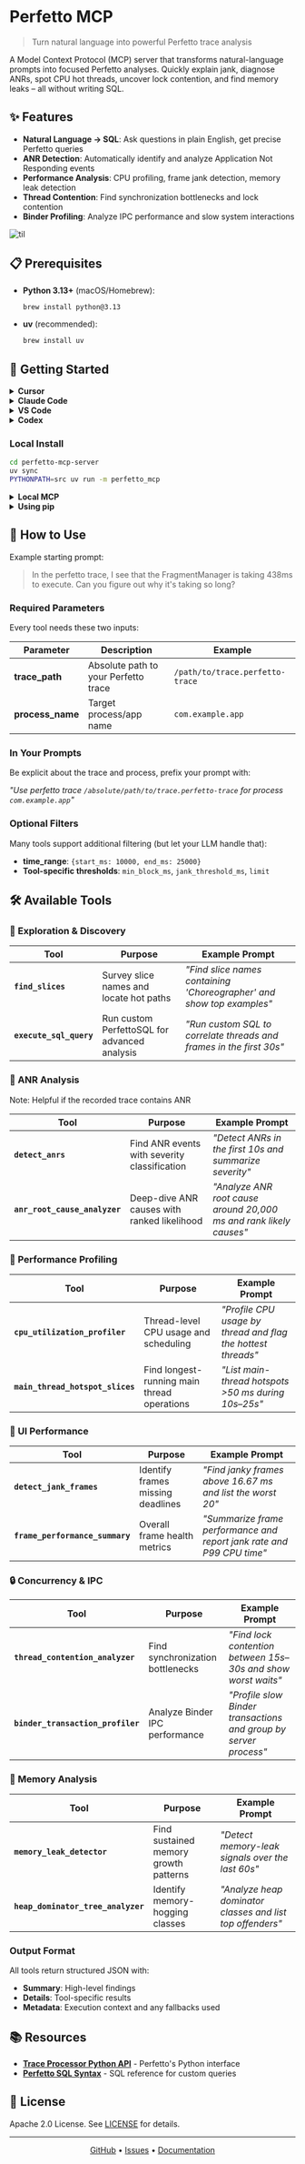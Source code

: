 # Perfetto MCP

> Turn natural language into powerful Perfetto trace analysis

A Model Context Protocol (MCP) server that transforms natural-language prompts into focused Perfetto analyses. Quickly explain jank, diagnose ANRs, spot CPU hot threads, uncover lock contention, and find memory leaks – all without writing SQL.

## ✨ Features

- **Natural Language → SQL**: Ask questions in plain English, get precise Perfetto queries
- **ANR Detection**: Automatically identify and analyze Application Not Responding events
- **Performance Analysis**: CPU profiling, frame jank detection, memory leak detection
- **Thread Contention**: Find synchronization bottlenecks and lock contention
- **Binder Profiling**: Analyze IPC performance and slow system interactions

![til](./static/Perfetto-mcp-showcase.gif)

## 📋 Prerequisites

- **Python 3.13+** (macOS/Homebrew):
  ```bash
  brew install python@3.13
  ```
- **uv** (recommended):
  ```bash
  brew install uv
  ```

## 🚀 Getting Started

<details>
<summary><strong>Cursor</strong></summary>

[![Install MCP Server](https://cursor.com/deeplink/mcp-install-dark.svg)](https://cursor.com/install-mcp?name=perfetto-mcp&config=eyJjb21tYW5kIjoidXZ4IHBlcmZldHRvLW1jcCJ9)

Or add to `~/.cursor/mcp.json` (global) or `.cursor/mcp.json` (project):

```json
{
  "mcpServers": {
    "perfetto-mcp": {
      "command": "uvx",
      "args": ["perfetto-mcp"]
    }
  }
}
```

</details>

<details>
<summary><strong>Claude Code</strong></summary>

Run this command. See [Claude Code MCP docs](https://docs.anthropic.com/en/docs/claude-code/mcp) for more info.

```bash
# Add to user scope
claude mcp add perfetto-mcp --scope user -- uvx perfetto-mcp
```

Or edit `~/claude.json` (macOS) or `%APPDATA%\Claude\claude.json` (Windows):

```json
{
  "mcpServers": {
    "perfetto-mcp": {
      "command": "uvx",
      "args": ["perfetto-mcp"]
    }
  }
}
```

</details>

<details>
<summary><strong>VS Code</strong></summary>

[<img alt="Install in VS Code" src="https://img.shields.io/badge/VS_Code-VS_Code?style=flat-square&label=Install%20Perfetto%20MCP&color=0098FF">](https://insiders.vscode.dev/redirect?url=vscode%3Amcp%2Finstall%3F%7B%22name%22%3A%22perfetto-mcp%22%2C%22type%22%3A%22stdio%22%2C%22command%22%3A%22uvx%22%2C%22args%22%3A%5B%22perfetto-mcp%22%5D%7D)

or add to `.vscode/mcp.json` (project) or run "MCP: Add Server" command:

```json
{
  "mcpServers": {
    "perfetto-mcp": {
      "command": "uvx",
      "args": ["perfetto-mcp"]
    }
  }
}
```

Enable in GitHub Copilot Chat's Agent mode.

</details>

<details>
<summary><strong>Codex</strong></summary>

Edit `~/.codex/config.toml`:

```toml
[mcp_servers.perfetto-mcp]
command = "uvx"
args = ["perfetto-mcp"]
```

</details>

### Local Install

```bash
cd perfetto-mcp-server
uv sync
PYTHONPATH=src uv run -m perfetto_mcp
```
<details>
<summary><strong>Local MCP</strong></summary>

```json
{
  "mcpServers": {
    "perfetto-mcp-local": {
      "command": "uv",
      "args": [
        "--directory",
        "/path/to/git/repo/perfetto-mcp",
        "run",
        "-m",
        "perfetto_mcp"
      ],
      "env": { "PYTHONPATH": "src" }
    }
  }
}
```
</details>

<details>
<summary><strong>Using pip</strong></summary>

```bash
pip3 install perfetto-mcp
python3 -m perfetto_mcp
```

</details>

## 📖 How to Use

Example starting prompt:
> In the perfetto trace, I see that the FragmentManager is taking 438ms to execute. Can you figure out why it's taking so long?

### Required Parameters

Every tool needs these two inputs:

| Parameter | Description | Example |
|-----------|-------------|---------|
| **trace_path** | Absolute path to your Perfetto trace | `/path/to/trace.perfetto-trace` |
| **process_name** | Target process/app name | `com.example.app` |

### In Your Prompts

Be explicit about the trace and process, prefix your prompt with:

*"Use perfetto trace `/absolute/path/to/trace.perfetto-trace` for process `com.example.app`"*  

### Optional Filters

Many tools support additional filtering (but let your LLM handle that):

- **time_range**: `{start_ms: 10000, end_ms: 25000}`
- **Tool-specific thresholds**: `min_block_ms`, `jank_threshold_ms`, `limit`

## 🛠️ Available Tools

### 🔎 Exploration & Discovery

| Tool | Purpose | Example Prompt |
|------|---------|----------------|
| **`find_slices`** | Survey slice names and locate hot paths | *"Find slice names containing 'Choreographer' and show top examples"* |
| **`execute_sql_query`** | Run custom PerfettoSQL for advanced analysis | *"Run custom SQL to correlate threads and frames in the first 30s"* |

### 🚨 ANR Analysis
Note: Helpful if the recorded trace contains ANR

| Tool | Purpose | Example Prompt |
|------|---------|----------------|
| **`detect_anrs`** | Find ANR events with severity classification | *"Detect ANRs in the first 10s and summarize severity"* |
| **`anr_root_cause_analyzer`** | Deep-dive ANR causes with ranked likelihood | *"Analyze ANR root cause around 20,000 ms and rank likely causes"* |

### 🎯 Performance Profiling

| Tool | Purpose | Example Prompt |
|------|---------|----------------|
| **`cpu_utilization_profiler`** | Thread-level CPU usage and scheduling | *"Profile CPU usage by thread and flag the hottest threads"* |
| **`main_thread_hotspot_slices`** | Find longest-running main thread operations | *"List main-thread hotspots >50 ms during 10s–25s"* |

### 📱 UI Performance

| Tool | Purpose | Example Prompt |
|------|---------|----------------|
| **`detect_jank_frames`** | Identify frames missing deadlines | *"Find janky frames above 16.67 ms and list the worst 20"* |
| **`frame_performance_summary`** | Overall frame health metrics | *"Summarize frame performance and report jank rate and P99 CPU time"* |

### 🔒 Concurrency & IPC

| Tool | Purpose | Example Prompt |
|------|---------|----------------|
| **`thread_contention_analyzer`** | Find synchronization bottlenecks | *"Find lock contention between 15s–30s and show worst waits"* |
| **`binder_transaction_profiler`** | Analyze Binder IPC performance | *"Profile slow Binder transactions and group by server process"* |

### 💾 Memory Analysis

| Tool | Purpose | Example Prompt |
|------|---------|----------------|
| **`memory_leak_detector`** | Find sustained memory growth patterns | *"Detect memory-leak signals over the last 60s"* |
| **`heap_dominator_tree_analyzer`** | Identify memory-hogging classes | *"Analyze heap dominator classes and list top offenders"* |


### Output Format

All tools return structured JSON with:
- **Summary**: High-level findings
- **Details**: Tool-specific results
- **Metadata**: Execution context and any fallbacks used

## 📚 Resources

- **[Trace Processor Python API](https://perfetto.dev/docs/analysis/trace-processor-python)** - Perfetto's Python interface
- **[Perfetto SQL Syntax](https://perfetto.dev/docs/analysis/perfetto-sql-syntax)** - SQL reference for custom queries

## 📄 License

Apache 2.0 License. See [LICENSE](https://github.com/antarikshc/perfetto-mcp/blob/main/LICENSE) for details.

---

<p align="center">
  <a href="https://github.com/antarikshc/perfetto-mcp">GitHub</a> •
  <a href="https://github.com/antarikshc/perfetto-mcp/issues">Issues</a> •
  <a href="https://github.com/antarikshc/perfetto-mcp/blob/main/README-internal.md">Documentation</a>
</p>